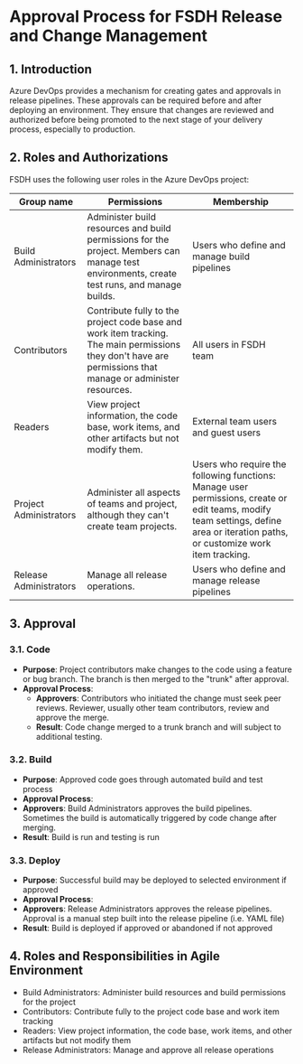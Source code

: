 # Approval Process for FSDH Release and Change Management

## 1. Introduction

Azure DevOps provides a mechanism for creating gates and approvals in release pipelines. These approvals can be required before and after deploying an environment. They ensure that changes are reviewed and authorized before being promoted to the next stage of your delivery process, especially to production.

## 2. Roles and Authorizations

FSDH uses the following user roles in the Azure DevOps project:


| Group name | Permissions | Membership |
|-- |--|--|
|Build Administrators| Administer build resources and build permissions for the project. Members can manage test environments, create test runs, and manage builds. | Users who define and manage build pipelines|
|Contributors|Contribute fully to the project code base and work item tracking. The main permissions they don't have are permissions that manage or administer resources.| All users in FSDH team|
|Readers | View project information, the code base, work items, and other artifacts but not modify them. | External team users and guest users|
|Project Administrators |Administer all aspects of teams and project, although they can't create team projects.| Users who require the following functions: Manage user permissions, create or edit teams, modify team settings, define area or iteration paths, or customize work item tracking. |
|Release Administrators | Manage all release operations. |Users who define and manage release pipelines|


## 3. Approval

### 3.1. Code

- **Purpose**: Project contributors make changes to the code using a feature or bug branch. The branch is then merged to the "trunk" after approval.
- **Approval Process**: 
  - **Approvers**: Contributors who initiated the change must seek peer reviews. Reviewer, usually other team contributors, review and approve the merge.
  - **Result**: Code change merged to a trunk branch and will subject to additional testing.

### 3.2. Build

- **Purpose**: Approved code goes through automated build and test process 
- **Approval Process**:
 - **Approvers**: Build Administrators approves the build pipelines. Sometimes the build is automatically triggered by code change after merging.
  - **Result**: Build is run and testing is run

### 3.3. Deploy

- **Purpose**: Successful build may be deployed to selected environment if approved
- **Approval Process**:
 - **Approvers**: Release Administrators approves the release pipelines. Approval is a manual step built into the release pipeline (i.e. YAML file)
  - **Result**: Build is deployed if approved or abandoned if not approved

## 4. Roles and Responsibilities in Agile Environment

- Build Administrators: Administer build resources and build permissions for the project
- Contributors: Contribute fully to the project code base and work item tracking
- Readers: View project information, the code base, work items, and other artifacts but not modify them
- Release Administrators: Manage and approve all release operations


